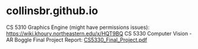 # collinsbr.github.io
CS 5310 Graphics Engine (might have permissions issues): https://wiki.khoury.northeastern.edu/x/HQT9BQ
CS 5330 Computer Vision - AR Boggle Final Project Report: [CS5330_Final_Project.pdf](https://github.com/collinsbr/collinsbr.github.io/files/10761939/CS5330_Final_Project.pdf)
